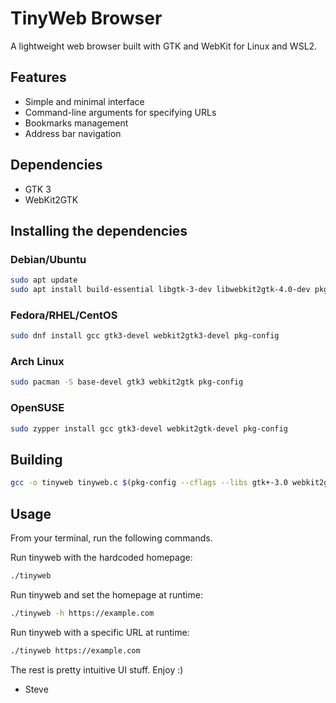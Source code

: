 # TinyWeb Browser

A lightweight web browser built with GTK and WebKit for Linux and WSL2.

## Features
- Simple and minimal interface
- Command-line arguments for specifying URLs
- Bookmarks management
- Address bar navigation

## Dependencies
- GTK 3
- WebKit2GTK

## Installing the dependencies
### Debian/Ubuntu
```bash
sudo apt update
sudo apt install build-essential libgtk-3-dev libwebkit2gtk-4.0-dev pkg-config
```
### Fedora/RHEL/CentOS
```bash
sudo dnf install gcc gtk3-devel webkit2gtk3-devel pkg-config
```
### Arch Linux
```bash
sudo pacman -S base-devel gtk3 webkit2gtk pkg-config
```
### OpenSUSE
```bash
sudo zypper install gcc gtk3-devel webkit2gtk-devel pkg-config
```

## Building
```bash
gcc -o tinyweb tinyweb.c $(pkg-config --cflags --libs gtk+-3.0 webkit2gtk-4.0)
```

## Usage
From your terminal, run the following commands.

Run tinyweb with the hardcoded homepage:
```bash
./tinyweb
```

Run tinyweb and set the homepage at runtime:
```bash
./tinyweb -h https://example.com
```
Run tinyweb with a specific URL at runtime:
```bash
./tinyweb https://example.com
```

The rest is pretty intuitive UI stuff. Enjoy :)

- Steve
